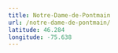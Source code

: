 ```yaml
---
title: Notre-Dame-de-Pontmain
url: /notre-dame-de-pontmain/
latitude: 46.284
longitude: -75.638
---
```

